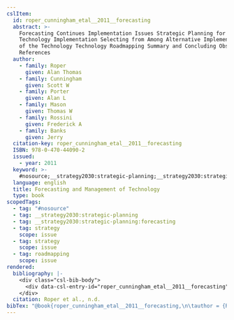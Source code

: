 ```yaml
---
cslItem:
  id: roper_cunningham_etal__2011__forecasting
  abstract: >-
    Forecasting Continues Implementation Issues Strategic Planning for
    Technology Implementation Selecting from Among Alternative Implementations
    of the Technology Technology Roadmapping Summary and Concluding Observations
    References
  author:
    - family: Roper
      given: Alan Thomas
    - family: Cunningham
      given: Scott W
    - family: Porter
      given: Alan L
    - family: Mason
      given: Thomas W
    - family: Rossini
      given: Frederick A
    - family: Banks
      given: Jerry
  citation-key: roper_cunningham_etal__2011__forecasting
  ISBN: 978-0-470-44090-2
  issued:
    - year: 2011
  keyword: >-
    #nosource;__strategy2030:strategic-planning;__strategy2030:strategic-planning:forecasting;collection::strategy::strategy::roadmapping
  language: english
  title: Forecasting and Management of Technology
  type: book
scopedTags:
  - tag: "#nosource"
  - tag: __strategy2030:strategic-planning
  - tag: __strategy2030:strategic-planning:forecasting
  - tag: strategy
    scope: issue
  - tag: strategy
    scope: issue
  - tag: roadmapping
    scope: issue
rendered:
  bibliography: |-
    <div class="csl-bib-body">
      <div data-csl-entry-id="roper_cunningham_etal__2011__forecasting" class="csl-entry">Roper, A. T., Cunningham, S. W., Porter, A. L., Mason, T. W., Rossini, F. A., &#38; Banks, J. n.d.. <i>Forecasting and Management of Technology</i>.</div>
    </div>
  citation: Roper et al., n.d.
bibTex: "@book{roper_cunningham_etal__2011__forecasting,\n\tauthor = {Roper, Alan Thomas and Cunningham, Scott W and Porter, Alan L and Mason, Thomas W and Rossini, Frederick A and Banks, Jerry},\n\ttitle = {Forecasting and {Management} of {Technology}},\n}\n\n"
---
```

